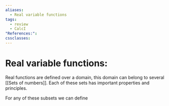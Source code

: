 ```yaml
---
aliases:
  - Real variable functions
tags:
  - review
  - CalcI
"References:": 
cssclasses:
---
```

# Real variable functions: 


Real functions are defined over a domain, this domain can belong to several [[Sets of numbers]]. Each of these sets has important properties and principles.

For any of these subsets we can define 